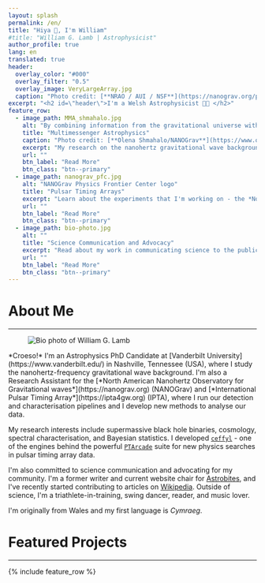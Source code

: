 ```yaml
---
layout: splash
permalink: /en/
title: "Hiya 👋, I'm William"
#title: "William G. Lamb | Astrophysicist"
author_profile: true
lang: en
translated: true
header:
  overlay_color: "#000"
  overlay_filter: "0.5"
  overlay_image: VeryLargeArray.jpg
  caption: "Photo credit: [**NRAO / AUI / NSF**](https://nanograv.org/press/image-gallery)"
excerpt: "<h2 id=\"header\">I'm a Welsh Astrophysicist 🔭🏴󠁧󠁢󠁷󠁬󠁳󠁿 </h2>"
feature_row:
  - image_path: MMA_shmahalo.jpg
    alt: "By combining information from the gravitational universe with knowledge learned through traditional astronomy, we can make new discoveries about how the universe works"
    title: "Multimessenger Astrophysics"
    caption: "Photo credit: [**Olena Shmahalo/NANOGrav**](https://www.olenashmahalo.com/project/nanograv)"
    excerpt: "My research on the nanohertz gravitational wave background"
    url: ""
    btn_label: "Read More"
    btn_class: "btn--primary"
  - image_path: nanograv_pfc.jpg
    alt: "NANOGrav Physics Frontier Center logo"
    title: "Pulsar Timing Arrays"
    excerpt: "Learn about the experiments that I'm working on - the *North American Nanohertz Observatory for Gravitational Waves* (NANOGrav) and the *International Pulsar Timing Array* (IPTA)"
    url: ""
    btn_label: "Read More"
    btn_class: "btn--primary"
  - image_path: bio-photo.jpg
    alt: ""
    title: "Science Communication and Advocacy"
    excerpt: "Read about my work in communicating science to the public and in advocating for science and the scientific community"
    url: ""
    btn_label: "Read More"
    btn_class: "btn--primary"
---
```


# About Me
<hr>
<figure style="width: 300px; height: auto;" class="align-left">
  <img src="{{ site.url }}{{ site.baseurl }}/images/bio_photo.jpg"
       alt="Bio photo of William G. Lamb">
</figure> 
*Croeso!* I'm an Astrophysics PhD Candidate at [Vanderbilt University](https://www.vanderbilt.edu/) in Nashville, Tennessee (USA), where I study the nanohertz-frequency gravitational wave background. I'm also a Research Assistant for the [*North American Nanohertz Observatory for Gravitational waves*](https://nanograv.org) (NANOGrav) and [*International Pulsar Timing Array*](https://ipta4gw.org) (IPTA), where I run our detection and characterisation pipelines and I develop new methods to analyse our data.

My research interests include supermassive black hole binaries, cosmology, spectral characterisation, and Bayesian statistics. I developed [`ceffyl`](https://www.github.com/astrolamb/ceffyl/) - one of the engines behind the powerful [`PTArcade`](https://andrea-mitridate.github.io/PTArcade/) suite for new physics searches in pulsar timing array data.

I'm also committed to science communication and advocating for my community. I'm a former writer and current website chair for [Astrobites](https://www.astrobites.org), and I've recently started contributing to articles on [Wikipedia](https://www.wikipedia.org). Outside of science, I'm a triathlete-in-training, swing dancer, reader, and music lover.

I'm originally from Wales and my first language is *Cymraeg*.

<!-- To ensure the figure doesn't float to the left of the next part -->
<div style="clear: both;"></div>

# Featured Projects
<hr>

{% include feature_row %}